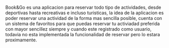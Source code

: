 Book&Go es una aplicacion para reservar todo tipo de actividades, desde deportivas hasta recreativas e incluso turisticas, la idea de la aplicacion es poder reservar una actividad de la forma mas sencilla posible, cuenta con un sistema de favoritos para que puedas reservar tu activiadad preferida con mayor sencillez siempre y cuando este registrado como usuario, todavia no esta implementada la funcionalidad de reservar pero lo estara proximamente.